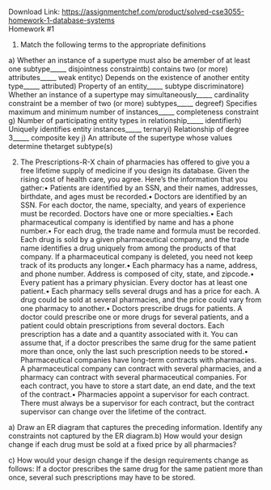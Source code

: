 Download Link: https://assignmentchef.com/product/solved-cse3055-homework-1-database-systems
<br>
Homework #1

1) Match the following terms to the appropriate definitions

a) Whether an instance of a supertype must also be amember of at least one subtype_____ disjointness constraintb) contains two (or more) attributes_____ weak entityc) Depends on the existence of another entity type_____ attributed) Property of an entity_____ subtype discriminatore) Whether an instance of a supertype may simultaneously_____ cardinality constraint be a member of two (or more) subtypes_____ degreef) Specifies maximum and minimum number of instances_____ completeness constraint g) Number of participating entity types in relationship_____ identifierh) Uniquely identifies entity instances_____ ternaryi) Relationship of degree 3_____ composite key j) An attribute of the supertype whose values determine thetarget subtype(s)

2) The Prescriptions-R-X chain of pharmacies has offered to give you a free lifetime supply of medicine if you design its database. Given the rising cost of health care, you agree. Here’s the information that you gather:• Patients are identified by an SSN, and their names, addresses, birthdate, and ages must be recorded.• Doctors are identified by an SSN. For each doctor, the name, specialty, and years of experience must be recorded. Doctors have one or more specialties.• Each pharmaceutical company is identified by name and has a phone number.• For each drug, the trade name and formula must be recorded. Each drug is sold by a given pharmaceutical company, and the trade name identifies a drug uniquely from among the products of that company. If a pharmaceutical company is deleted, you need not keep track of its products any longer.• Each pharmacy has a name, address, and phone number. Address is composed of city, state, and zipcode.• Every patient has a primary physician. Every doctor has at least one patient.• Each pharmacy sells several drugs and has a price for each. A drug could be sold at several pharmacies, and the price could vary from one pharmacy to another.• Doctors prescribe drugs for patients. A doctor could prescribe one or more drugs for several patients, and a patient could obtain prescriptions from several doctors. Each prescription has a date and a quantity associated with it. You can assume that, if a doctor prescribes the same drug for the same patient more than once, only the last such prescription needs to be stored.• Pharmaceutical companies have long-term contracts with pharmacies. A pharmaceutical company can contract with several pharmacies, and a pharmacy can contract with several pharmaceutical companies. For each contract, you have to store a start date, an end date, and the text of the contract.• Pharmacies appoint a supervisor for each contract. There must always be a supervisor for each contract, but the contract supervisor can change over the lifetime of the contract.

a) Draw an ER diagram that captures the preceding information. Identify any constraints not captured by the ER diagram.b) How would your design change if each drug must be sold at a fixed price by all pharmacies?

c) How would your design change if the design requirements change as follows: If a doctor prescribes the same drug for the same patient more than once, several such prescriptions may have to be stored.